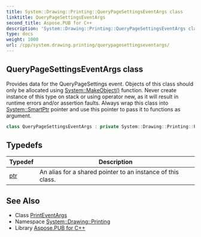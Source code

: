 ```yaml
---
title: System::Drawing::Printing::QueryPageSettingsEventArgs class
linktitle: QueryPageSettingsEventArgs
second_title: Aspose.PUB for C++
description: 'System::Drawing::Printing::QueryPageSettingsEventArgs class. Provides data for the QueryPageSettings event. Objects of this class should only be allocated using System::MakeObject() function. Never create instance of this type on stack or using operator new, as it will result in runtime errors and/or assertion faults. Always wrap this class into System::SmartPtr pointer and use this pointer to pass it to functions as argument in C++.'
type: docs
weight: 1000
url: /cpp/system.drawing.printing/querypagesettingseventargs/
---
```

## QueryPageSettingsEventArgs class


Provides data for the QueryPageSettings event. Objects of this class should only be allocated using [System::MakeObject()](../../system/makeobject/) function. Never create instance of this type on stack or using operator new, as it will result in runtime errors and/or assertion faults. Always wrap this class into [System::SmartPtr](../../system/smartptr/) pointer and use this pointer to pass it to functions as argument.

```cpp
class QueryPageSettingsEventArgs : private System::Drawing::Printing::PrintEventArgs
```

## Typedefs

| Typedef | Description |
| --- | --- |
| [ptr](./ptr/) | An alias for a shared pointer to an instance of this class. |
## See Also

* Class [PrintEventArgs](../printeventargs/)
* Namespace [System::Drawing::Printing](../)
* Library [Aspose.PUB for C++](../../)
